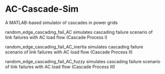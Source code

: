 # AC-Cascade-Sim
A MATLAB-based simulator of cascades in power grids

random_edge_cascading_fail_AC simulates  cascading failure scenario of link failures with AC load flow (Cascade Process I)

random_edge_cascading_fail_AC_inertia simulates  cascading failure scenario of link failures with AC load flow (Cascade Process II)

random_edge_cascading_fail_AC_fuzzy simulates  cascading failure scenario of link failures with AC load flow (Cascade Process III)

